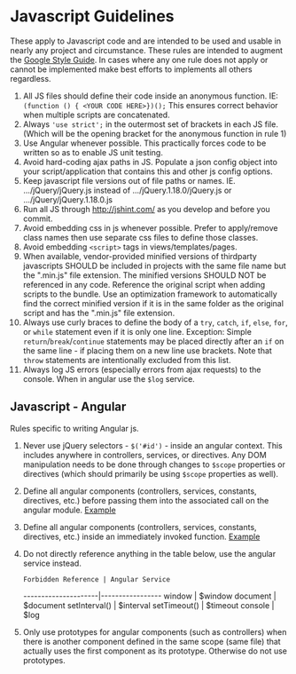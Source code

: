 # Javascript Guidelines

These apply to Javascript code and are intended to be used and usable in nearly any project and circumstance.
These rules are intended to augment the [Google Style Guide](https://google.github.io/styleguide/javascriptguide.xml).
In cases where any one rule does not apply or cannot be implemented make best efforts to implements all others regardless.

 1.  All JS files should define their code inside an anonymous function. IE: `(function () { <YOUR CODE HERE>})();` This ensures correct behavior when multiple scripts are concatenated.
 2.  Always `'use strict';` in the outermost set of brackets in each JS file. (Which will be the opening bracket for the anonymous function in rule 1)
 3.  Use Angular whenever possible. This practically forces code to be written so as to enable JS unit testing.
 4.  Avoid hard-coding ajax paths in JS. Populate a json config object into your script/application that contains this and other js config options.
 5.  Keep javascript file versions out of file paths or names. IE. .../jQuery/jQuery.js instead of .../jQuery.1.18.0/jQuery.js or .../jQuery/jQuery.1.18.0.js
 6.  Run all JS through http://jshint.com/ as you develop and before you commit.
 7.  Avoid embedding css in js whenever possible. Prefer to apply/remove class names then use separate css files to define those classes.
 8.  Avoid embedding `<script>` tags in views/templates/pages.
 9.  When available, vendor-provided minified versions of thirdparty javascripts SHOULD be included in projects with the same file name but the ".min.js" file extension. The minified versions SHOULD NOT be referenced in any code. Reference the original script when adding scripts to the bundle. Use an optimization framework to automatically find the correct minified version if it is in the same folder as the original script and has the ".min.js" file extension.
 10. Always use curly braces to define the body of a `try`, `catch`, `if`, `else`, `for`, or `while` statement even if it is only one line. Exception: Simple `return`/`break`/`continue` statements may be placed directly after an `if` on the same line - if placing them on a new line use brackets. Note that `throw` statements are intentionally excluded from this list.
 11. Always log JS errors (especially errors from ajax requests) to the console. When in angular use the `$log` service.

## Javascript - Angular

Rules specific to writing Angular js.

 1.  Never use jQuery selectors - `$('#id')` - inside an angular context. This includes anywhere in controllers, services, or directives. Any DOM manipulation needs to be done through changes to `$scope` properties or directives (which should primarily be using `$scope` properties as well).
 2.  Define all angular components (controllers, services, constants, directives, etc.) before passing them into the associated call on the angular module. [Example](Javascript-Angular-Rule-02.js)
 3.  Define all angular components (controllers, services, constants, directives, etc.) inside an immediately invoked function. [Example](Javascript-Angular-Rule-03.js)
 4.  Do not directly reference anything in the table below, use the angular service instead.

         Forbidden Reference | Angular Service
        ---------------------|-----------------
        window               | $window
        document             | $document
        setInterval()        | $interval
        setTimeout()         | $timeout
        console              | $log

 5.  Only use prototypes for angular components (such as controllers) when there is another component defined in the same scope (same file) that actually uses the first component as its prototype. Otherwise do not use prototypes.
 